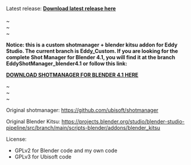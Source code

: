 Latest release: **[Download latest release here](https://github.com/Betti83771/shotmanager_for_Blender4.1/releases/latest)**  <br>
<br>
~ <br>
~<br>
~<br>
 

**Notice: this is a custom shotmanager + blender kitsu addon for Eddy Studio. The current branch is Eddy_Custom. If you are looking for the complete 
Shot Manager for Blender 4.1, you will find it at the branch EddyShotManager_blender4.1 or follow this link:** 

**[DOWNLOAD SHOTMANAGER FOR BLENDER 4.1 HERE](https://github.com/Betti83771/shotmanager_for_Blender4.1/releases/tag/v2.1.46)**

~ <br>
~<br>
~<br>
 
 
Original shotmanager: https://github.com/ubisoft/shotmanager 

Original Blender Kitsu: https://projects.blender.org/studio/blender-studio-pipeline/src/branch/main/scripts-blender/addons/blender_kitsu 




License:
- GPLv2 for Blender code and my own code
- GPLv3 for Ubisoft code
